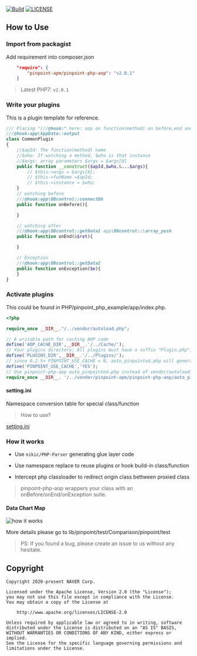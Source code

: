 [![Build](https://github.com/pinpoint-apm/pinpoint-php-aop/workflows/Build/badge.svg?branch=master)](https://github.com/pinpoint-apm/pinpoint-php-aop/actions) [![LICENSE](https://img.shields.io/github/license/pinpoint-apm/pinpoint-php-aop)](LICENSE)

##  How to Use 

### Import from packagist

Add requirement into composer.json

```Json
    "require": {
        "pinpoint-apm/pinpoint-php-aop": "v2.0.1"
    }
```

> Latest
PHP7: `v2.0.1`

### Write your plugins
This is a plugin template for reference.

```php
/// Placing "///@hook:" here: aop on function(method) on before,end and Exception
///@hook:app\AppDate::output
class CommonPlugin
{
    //$apId: The function(method) name
    //$who: If watching a method, $who is that instance
    //$args: array parameters $argv = $args[0]
    public function __construct($apId,$who,&...$args){
        // $this->argv = $args[0];
        // $this->funName =$apId;
        // $this->instance = $who;
    }
    // watching before
    ///@hook:app\DBcontrol::connectDb
    public function onBefore(){

    }

    // watching after
    ///@hook:app\DBcontrol::getData1 app\DBcontrol::\array_push
    public function onEnd(&$ret){

    }

    // Exception
    ///@hook:app\DBcontrol::getData2
    public function onException($e){
    }
}
```

### Activate plugins 
This could be found in PHP/pinpoint_php_example/app/index.php.

``` php
<?php

require_once __DIR__."/../vendor/autoload.php";

// A writable path for caching AOP code
define('AOP_CACHE_DIR',__DIR__.'/../Cache/');                       
// Your plugins directory: All plugins must have a suffix "Plugin.php",as "CommonPlugin.php mysqlPlugin.php RPCPlugin.php"
define('PLUGINS_DIR',__DIR__.'/../Plugins/');
// since 0.2.5+ PINPOINT_USE_CACHE = N, auto_pinpointed.php will generate Cache/* on every request. 
define('PINPOINT_USE_CACHE','YES');
// Use pinpoint-php-aop auto_pinpointed.php instead of vendor/autoload.php
require_once __DIR__. '/../vendor/pinpoint-apm/pinpoint-php-aop/auto_pinpointed.php';

```
#### setting.ini

Namespace conversion table for special class/function

> How to use?

[setting.ini](lib/Pinpoint/test/setting.ini)




### How it works

* Use `nikic/PHP-Parser` generating glue layer code

* Use namespace replace to reuse plugins or hook build-in class/function
* Intercept php classloader to redirect origin class bettween proxied class


> pinpoint-php-aop wrappers your class with an onBefore/onEnd/onException suite.

#### Data Chart Map

![how it works](https://raw.githubusercontent.com/pinpoint-apm/pinpoint-c-agent/master/images/principle_v0.2.x.png)

More details please go to lib/pinpoint/test/Comparison/pinpoint/test


> PS: If you found a bug, please create an issue to us without any hesitate.


## Copyright

```
Copyright 2020-present NAVER Corp.

Licensed under the Apache License, Version 2.0 (the "License");
you may not use this file except in compliance with the License.
You may obtain a copy of the License at

    http://www.apache.org/licenses/LICENSE-2.0

Unless required by applicable law or agreed to in writing, software
distributed under the License is distributed on an "AS IS" BASIS,
WITHOUT WARRANTIES OR CONDITIONS OF ANY KIND, either express or implied.
See the License for the specific language governing permissions and
limitations under the License.
```
